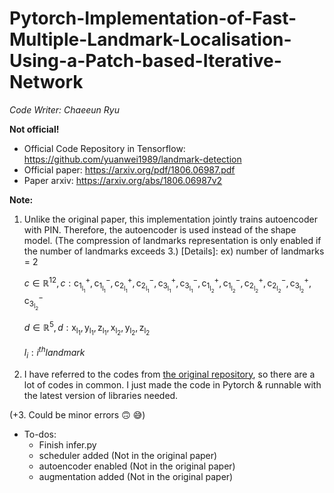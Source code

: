 # Pytorch-Implementation-of-Fast-Multiple-Landmark-Localisation-Using-a-Patch-based-Iterative-Network
*Code Writer: Chaeeun Ryu*

**Not official!** <br>
- Official Code Repository in Tensorflow: https://github.com/yuanwei1989/landmark-detection <br>
- Official paper: https://arxiv.org/pdf/1806.06987.pdf 
- Paper arxiv: https://arxiv.org/abs/1806.06987v2


**Note:** 
1. Unlike the original paper, this implementation jointly trains autoencoder with PIN. Therefore, the autoencoder is used instead of the shape model. (The compression of landmarks representation is only enabled if the number of landmarks exceeds 3.)
    [Details]:
    ex) number of landmarks = 2
    
    $c \in \mathbb{R}^{12}, c : \mathrm{{} c_{1_{l_1}}^+,c_{1_{l_1}}^-,c_{2_{l_1}}^+,c_{2_{l_1}}^-,c_{3_{l_1}}^+,c_{3_{l_1}}^-,c_{1_{l_2}}^+,c_{1_{l_2}}^-,c_{2_{l_2}}^+,c_{2_{l_2}}^-,c_{3_{l_2}}^+,c_{3_{l_2}}^- \mathrm{}}$

    $d \in \mathbb{R}^5, d: \mathrm{{} {x_{l_1},y_{l_1},z_{l_1},x_{l_2},y_{l_2},z_{l_2}} \mathrm{}}$
    
    
    $l_i : i^{th} landmark$


2. I have referred to the codes from [the original repository](https://github.com/yuanwei1989/landmark-detection), so there are a lot of codes in common. I just made the code in Pytorch & runnable with the latest version of libraries needed.

(+3. Could be minor errors :upside_down_face: :sweat_smile:)

- To-dos:
    - Finish infer.py
    - scheduler added (Not in the original paper)
    - autoencoder enabled (Not in the original paper)
    - augmentation added (Not in the original paper)